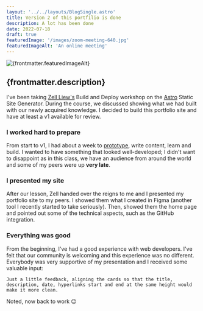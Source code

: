 ```yaml
---
layout: '../../layouts/BlogSingle.astro'
title: Version 2 of this portfilio is done
description: A lot has been done
date: 2022-07-18
draft: true
featuredImage: '/images/zoom-meeting-640.jpg'
featuredImageAlt: 'An online meeting'
---
```


<img src={frontmatter.featuredImage} alt={frontmatter.featuredImageAlt} />

## {frontmatter.description}

I've been taking [Zell Liew's](https://zellwk.com/blog/) Build and Deploy workshop on the [Astro](https://astro.build/) Static Site Generator. During the course, we discussed showing what we had built with our newly acquired knowledge. I decided to build this portfolio site and have at least a v1 available for review.

### I worked hard to prepare

From start to v1, I had about a week to [prototype](https://www.figma.com/file/uMRRCvFNkalcPhBOtRyqXX/Portfolio-v2.5?node-id=0%3A1), write content, learn and build. I wanted to have something that looked well-developed; I didn't want to disappoint as in this class, we have an audience from around the world and some of my peers were up **very late**.

### I presented my site

After our lesson, Zell handed over the reigns to me and I presented my portfolio site to my peers. I showed them what I created in Figma (another tool I recently started to take seriously). Then, showed them the home page and pointed out some of the technical aspects, such as the GitHub integration.

### Everything was good

From the beginning, I've had a good experience with web developers. I've felt that our community is welcoming and this experience was no different. Everybody was very supportive of my presentation and I received some valuable input:

```
Just a little feedback, aligning the cards so that the title, description, date, hyperlinks start and end at the same height would make it more clean.
```

Noted, now back to work 😉

<!-- <a class="brand-link brand-link--callout" href="./2022-07-08-using-github-topics">I wrote about it</a> -->

